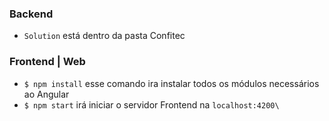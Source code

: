 ### Backend 

- `Solution` está dentro da pasta Confitec

### Frontend | Web

- `$ npm install` esse comando ira instalar todos os módulos necessários ao Angular
-  `$ npm start` irá iniciar o servidor Frontend na `localhost:4200\` 
